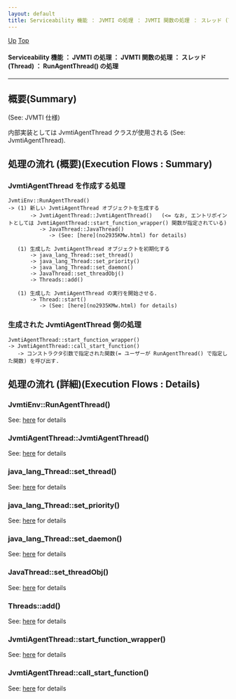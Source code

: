 ```yaml
---
layout: default
title: Serviceability 機能 ： JVMTI の処理 ： JVMTI 関数の処理 ： スレッド (Thread) ： RunAgentThread() の処理  
---
```

[Up](no_DXQUxpU.html) [Top](../index.html)

#### Serviceability 機能 ： JVMTI の処理 ： JVMTI 関数の処理 ： スレッド (Thread) ： RunAgentThread() の処理  

--- 
## 概要(Summary)
(See: JVMTI 仕様)

内部実装としては JvmtiAgentThread クラスが使用される (See: JvmtiAgentThread).

## 処理の流れ (概要)(Execution Flows : Summary)
### JvmtiAgentThread を作成する処理
```
JvmtiEnv::RunAgentThread()
-> (1) 新しい JvmtiAgentThread オブジェクトを生成する
       -> JvmtiAgentThread::JvmtiAgentThread()   (<= なお, エントリポイントとしては JvmtiAgentThread::start_function_wrapper() 関数が指定されている)
          -> JavaThread::JavaThread()
             -> (See: [here](no2935KMw.html) for details)

   (1) 生成した JvmtiAgentThread オブジェクトを初期化する
       -> java_lang_Thread::set_thread()
       -> java_lang_Thread::set_priority()
       -> java_lang_Thread::set_daemon()
       -> JavaThread::set_threadObj()
       -> Threads::add()

   (1) 生成した JvmtiAgentThread の実行を開始させる.
       -> Thread::start()
          -> (See: [here](no2935KMw.html) for details)
```

### 生成された JvmtiAgentThread 側の処理
```
JvmtiAgentThread::start_function_wrapper()
-> JvmtiAgentThread::call_start_function()
   -> コンストラクタ引数で指定された関数(= ユーザーが RunAgentThread() で指定した関数) を呼び出す.
```

## 処理の流れ (詳細)(Execution Flows : Details)
### JvmtiEnv::RunAgentThread()
See: [here](no2935JQz.html) for details
### JvmtiAgentThread::JvmtiAgentThread()
See: [here](no2935IkI.html) for details
### java_lang_Thread::set_thread()
See: [here](no3059Txb.html) for details
### java_lang_Thread::set_priority()
See: [here](no2114XdF.html) for details
### java_lang_Thread::set_daemon()
See: [here](no17766t2B.html) for details
### JavaThread::set_threadObj()
See: [here](no3059GnV.html) for details
### Threads::add()
See: [here](no3059g7h.html) for details
### JvmtiAgentThread::start_function_wrapper()
See: [here](no2935i4U.html) for details
### JvmtiAgentThread::call_start_function()
See: [here](no2935vCb.html) for details






